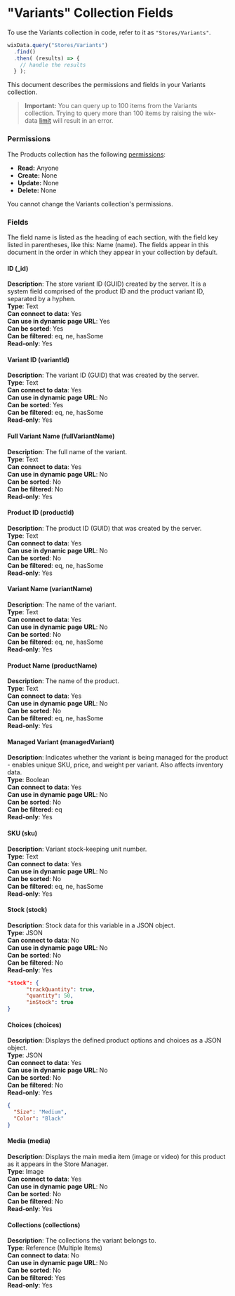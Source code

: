 

# "Variants" Collection Fields







To use the Variants collection in code, refer to it as `"Stores/Variants"`.

```javascript
wixData.query("Stores/Variants")
  .find()
  .then( (results) => {
    // handle the results
  } );
```

This document describes the permissions and fields in your Variants collection. 





> **Important:**
> You can query up to 100 items from the Variants collection. Trying to query more than 100 items by raising the wix-data [limit](https://www.wix.com/corvid/reference/wix-data.WixDataQuery.html#limit) will result in an error.



### Permissions 

The Products collection has the following [permissions](https://support.wix.com/en/article/about-collection-permissions):

-   **Read:** Anyone 
-   **Create:** None
-   **Update:** None
-   **Delete:** None

You cannot change the Variants collection's permissions. 

### Fields 

The field name is listed as the heading of each section, with the field key listed in parentheses, like this: Name (name). The fields appear in this document in the order in which they appear in your collection by default.

#### ID (\_id) 

**Description**: The store variant ID (GUID) created by the server. It is a system field comprised of the product ID and the product variant ID, separated by a hyphen.  
**Type**: Text  
**Can connect to data**: Yes  
**Can use in dynamic page URL**: Yes  
**Can be sorted**: Yes  
**Can be filtered**: eq, ne, hasSome  
**Read-only**: Yes

#### Variant ID (variantId) 

**Description**: The variant ID (GUID) that was created by the server.  
**Type**: Text  
**Can connect to data**: Yes  
**Can use in dynamic page URL**: No  
**Can be sorted**: Yes  
**Can be filtered**: eq, ne, hasSome  
**Read-only**: Yes

#### Full Variant Name (fullVariantName) 

**Description**: The full name of the variant.  
**Type**: Text   
**Can connect to data**: Yes  
**Can use in dynamic page URL**: No  
**Can be sorted**: No  
**Can be filtered**: No  
**Read-only**: Yes

#### Product ID (productId) 

**Description**: The product ID (GUID) that was created by the server.  
**Type**: Text  
**Can connect to data**: Yes  
**Can use in dynamic page URL**: No  
**Can be sorted**: No  
**Can be filtered**: eq, ne, hasSome  
**Read-only**: Yes

#### Variant Name (variantName) 

**Description**: The name of the variant.  
**Type**: Text  
**Can connect to data**: Yes  
**Can use in dynamic page URL**: No  
**Can be sorted**: No  
**Can be filtered**: eq, ne, hasSome  
**Read-only**: Yes

#### Product Name (productName) 

**Description**: The name of the product.  
**Type**: Text  
**Can connect to data**: Yes  
**Can use in dynamic page URL**: No  
**Can be sorted**: No  
**Can be filtered**: eq, ne, hasSome  
**Read-only**: Yes

#### Managed Variant (managedVariant) 

**Description**: Indicates whether the variant is being managed for the product - enables unique SKU, price, and weight per variant. Also affects inventory data.  
**Type**: Boolean  
**Can connect to data**: Yes  
**Can use in dynamic page URL**: No  
**Can be sorted**: No  
**Can be filtered**: eq  
**Read-only**: Yes

#### SKU (sku) 

**Description**: Variant stock-keeping unit number.  
**Type**: Text  
**Can connect to data**: Yes  
**Can use in dynamic page URL**: No  
**Can be sorted**: No  
**Can be filtered**: eq, ne, hasSome  
**Read-only**: Yes

#### Stock (stock) 

**Description**: Stock data for this variable in a JSON object.  
**Type**: JSON  
**Can connect to data**: No  
**Can use in dynamic page URL**: No  
**Can be sorted**: No  
**Can be filtered**: No  
**Read-only**: Yes

```json
"stock": {
      "trackQuantity": true,
      "quantity": 50,
      "inStock": true
}
```

#### Choices (choices) 

**Description**: Displays the defined product options and choices as a JSON object.  
**Type**: JSON  
**Can connect to data**: Yes  
**Can use in dynamic page URL**: No  
**Can be sorted**: No  
**Can be filtered**: No  
**Read-only**: Yes

```json
{
  "Size": "Medium",
  "Color": "Black"
}
```

#### Media (media) 

**Description**: Displays the main media item (image or video) for this product as it appears in the Store Manager.  
**Type**: Image  
**Can connect to data**: Yes  
**Can use in dynamic page URL**: No  
**Can be sorted**: No  
**Can be filtered**: No  
**Read-only**: Yes

#### Collections (collections) 

**Description**: The collections the variant belongs to.  
**Type**: Reference (Multiple Items)  
**Can connect to data**: No  
**Can use in dynamic page URL**: No  
**Can be sorted**: No  
**Can be filtered**: Yes  
**Read-only**: Yes